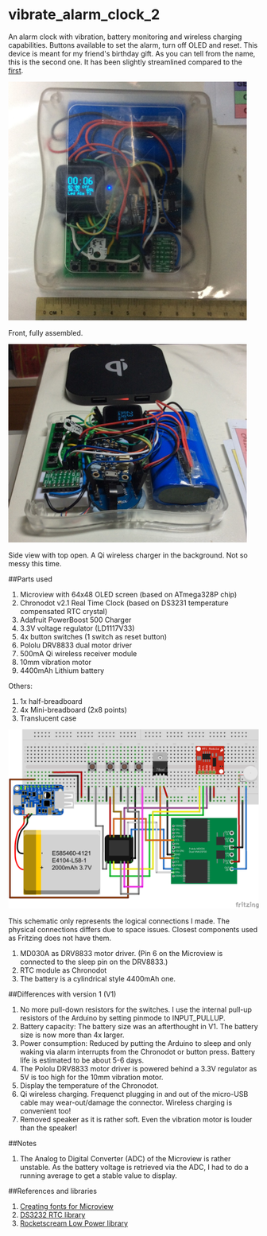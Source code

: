 vibrate_alarm_clock_2
===================

An alarm clock with vibration, battery monitoring and wireless charging capabilities.  Buttons available to set the alarm, turn off OLED and reset.
This device is meant for my friend's birthday gift. As you can tell from the name, this is the second one. It has been slightly streamlined compared to the [first](https://github.com/yeokm1/vibrate_alarm_clock).

<a href="/misc/front-assembled.jpg"><img src="/misc/front-assembled.jpg" align="centre" height="480" width="480" ></a>

Front, fully assembled.

<a href="/misc/side-not-charging.jpg"><img src="/misc/side-not-charging.jpg" align="centre" height="399" width="480" ></a>

Side view with top open. A Qi wireless charger in the background. Not so messy this time.

##Parts used
1. Microview with 64x48 OLED screen (based on ATmega328P chip)  
2. Chronodot v2.1 Real Time Clock (based on DS3231 temperature compensated RTC crystal)
3. Adafruit PowerBoost 500 Charger
4. 3.3V voltage regulator (LD1117V33)
5. 4x button switches (1 switch as reset button)  
6. Pololu DRV8833 dual motor driver  
7. 500mA Qi wireless receiver module
8. 10mm vibration motor
9. 4400mAh Lithium battery

Others:  

1. 1x half-breadboard 
2. 4x Mini-breadboard (2x8 points)
3. Translucent case  

![Screen](/misc/schematic.png)

This schematic only represents the logical connections I made. The physical connections differs due to space issues.
Closest components used as Fritzing does not have them.

1. MD030A as DRV8833 motor driver. (Pin 6 on the Microview is connected to the sleep pin on the DRV8833.)
2. RTC module as Chronodot
3. The battery is a cylindrical style 4400mAh one.

##Differences with version 1 (V1)
1. No more pull-down resistors for the switches. I use the internal pull-up resistors of the Arduino by setting pinmode to INPUT_PULLUP.
2. Battery capacity: The battery size was an afterthought in V1. The battery size is now more than 4x larger.
3. Power consumption: Reduced by putting the Arduino to sleep and only waking via alarm interrupts from the Chronodot or button press. Battery life is estimated to be about 5-6 days.
4. The Pololu DRV8833 motor driver is powered behind a 3.3V regulator as 5V is too high for the 10mm vibration motor.
5. Display the temperature of the Chronodot.
6. Qi wireless charging. Frequenct plugging in and out of the micro-USB cable may wear-out/damage the connector. Wireless charging is convenient too!
7. Removed speaker as it is rather soft. Even the vibration motor is louder than the speaker!

##Notes
1. The Analog to Digital Converter (ADC) of the Microview is rather unstable. As the battery voltage is retrieved via the ADC, I had to do a running average to get a stable value to display.

##References and libraries
1. [Creating fonts for Microview](http://learn.microview.io/font/creating-fonts-for-microview.html)
2. [DS3232 RTC library](https://github.com/JChristensen/DS3232RTC)
3. [Rocketscream Low Power library](http://www.rocketscream.com/blog/2011/07/04/lightweight-low-power-arduino-library/)
